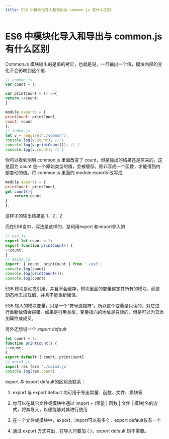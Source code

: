 ```yaml
---
title: ES6 中模块化导入和导出与 common.js 有什么区别
---
```


# ES6 中模块化导入和导出与 common.js 有什么区别

CommonJs 模块输出的是值的拷贝，也就是说，一旦输出一个值，模块内部的变化不会影响到这个值.

```js
// common.js
var count = 1;

var printCount = () =>{ 
return ++count;
}

module.exports = {
printCount: printCount,
count: count
};
// index.js
let v = require('./common');
console.log(v.count); // 1
console.log(v.printCount()); // 2
console.log(v.count); // 1
```

你可以看到明明 common.js 里面改变了 count，但是输出的结果还是原来的。这是因为 count 是一个原始类型的值，会被缓存。除非写成一个函数，才能得到内部变动的值。将 common.js 里面的 module.exports 改写成

```js
module.exports = {
printCount: printCount,
get count(){
    return count
}
};
```

这样子的输出结果是 1，2，2

而在ES6当中，写法是这样的，是利用export 和import导入的

```js
// es6.js
export let count = 1;
export function printCount() {
++count;
}
// main1.js
import  { count, printCount } from './es6';
console.log(count)
console.log(printCount());
console.log(count)
```

ES6 模块是动态引用，并且不会缓存，模块里面的变量绑定其所有的模块，而是动态地去加载值，并且不能重新赋值，

ES6 输入的模块变量，只是一个“符号连接符”，所以这个变量是只读的，对它进行重新赋值会报错。如果是引用类型，变量指向的地址是只读的，但是可以为其添加属性或成员。

另外还想说一个 *export default*

```js
let count = 1;
function printCount() {
++count;
} 
export default { count, printCount}
// main3.js
import res form './main3.js'
console.log(res.count)
```

export 与 export default的区别及联系：

1. export 与 export default 均可用于导出常量、函数、文件、模块等

2. 你可以在其它文件或模块中通过 import + (常量 | 函数 | 文件 | 模块)名的方式，将其导入，以便能够对其进行使用 

3. 在一个文件或模块中，export、import可以有多个，export default仅有一个

4. 通过 export 方式导出，在导入时要加 { }，export default 则不需要。